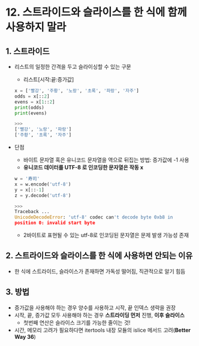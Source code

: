 # 12. 스트라이드와 슬라이스를 한 식에 함께 사용하지 말라

## 1. 스트라이드

- 리스트의 일정한 간격을 두고 슬라이싱할 수 있는 구문
    - 리스트[시작:끝:증가값]

    ```python
    x = ['빨강', '주황', '노랑', '초록', '파랑', '자주']
    odds = x[::2]
    evens = x[1::2]
    print(odds)
    print(evens)

    >>>
    ['빨강', '노랑', '파랑']
    ['주황', '초록', '자주']
    ```

- 단점
    - 바이트 문자열 혹은 유니코드 문자열을 역으로 뒤집는 방법: 증가값에 -1 사용
    - **유니코드 데이터를 UTF-8 로 인코딩한 문자열은 작동 x**

    ```python
    w = '寿司' 
    x = w.encode('utf-8')
    y = x[::-1]
    z = y.decode('utf-8')

    >>>
    Traceback ...
    UnicodeDecodeError: 'utf-8' codec can't decode byte 0xb8 in
    position 0: invalid start byte
    ```

    - 2바이트로 표현될 수 있는 utf-8로 인코딩된 문자열은 문제 발생 가능성 존재

## 2. 스트라이드와 슬라이스를 한 식에 사용하면 안되는 이유

- 한 식에 스트라이드, 슬라이스가 존재하면 가독성 떨어짐, 직관적으로 알기 힘듬

## 3. 방법

- 증가값을 사용해야 하는 경우 양수를 사용하고 시작, 끝 인덱스 생략을 권장
- 시작, 끝, 증가값 모두 사용해야 하는 경우 **스트라이딩 먼저** 진행, **이후 슬라이스**
    - 첫번째 연산은 슬라이스 크기를 가능한 줄이는 것!
- 시간, 메모리 고려가 필요하다면 itertools 내장 모듈의 islice 메서드 고려(**Better Way 36**)